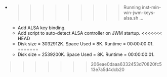 * >>>>>>>>> Running inst-min-win-jwm-keys-alsa.sh ...
  * Add ALSA key binding.
  * Add script to auto-detect ALSA controller on JWM startup.
<<<<<<< HEAD
  * Disk size = 3032912K. Space Used = 8K. Runtime = 00:00:00:01.
=======
  * Disk size = 2539200K. Space Used = 8K. Runtime = 00:00:00:01.
>>>>>>> 206eae0daaa6332453d70820fc513e7a5d4dcb20
